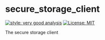 # secure_storage_client

[![style: very good analysis][very_good_analysis_badge]][very_good_analysis_link]
[![License: MIT][license_badge]][license_link]

The secure storage client

[license_badge]: https://img.shields.io/badge/license-MIT-blue.svg
[license_link]: https://opensource.org/licenses/MIT
[very_good_analysis_badge]: https://img.shields.io/badge/style-very_good_analysis-B22C89.svg
[very_good_analysis_link]: https://pub.dev/packages/very_good_analysis
